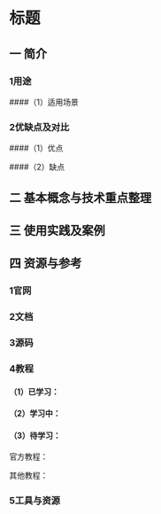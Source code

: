 # 标题

## 一 简介

### 1用途
####（1）适用场景


### 2优缺点及对比
####（1）优点

####（2）缺点


## 二 基本概念与技术重点整理


## 三 使用实践及案例


## 四 资源与参考

### 1官网

### 2文档

### 3源码

### 4教程
#### （1）已学习：



#### （2）学习中：



#### （3）待学习：
官方教程：

其他教程：

### 5工具与资源




